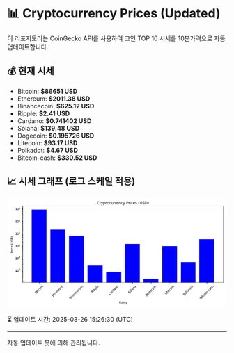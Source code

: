 
# 📊 Cryptocurrency Prices (Updated)

이 리포지토리는 CoinGecko API를 사용하여 코인 TOP 10 시세를 10분가격으로 자동 업데이트합니다.

## 💰 현재 시세
- Bitcoin: **$86651 USD**
- Ethereum: **$2011.38 USD**
- Binancecoin: **$625.12 USD**
- Ripple: **$2.41 USD**
- Cardano: **$0.741402 USD**
- Solana: **$139.48 USD**
- Dogecoin: **$0.195726 USD**
- Litecoin: **$93.17 USD**
- Polkadot: **$4.67 USD**
- Bitcoin-cash: **$330.52 USD**

## 📈 시세 그래프 (로그 스케일 적용)
![Crypto Prices](crypto_prices.png)

⏳ 업데이트 시간: 2025-03-26 15:26:30 (UTC)

---
자동 업데이트 봇에 의해 관리됩니다.
